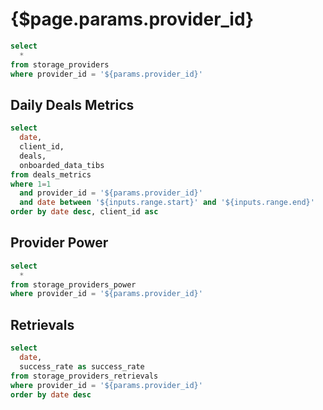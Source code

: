 # {$page.params.provider_id}

<DateRange
  name=range
  start=2020-09-01
/>

```sql filtered_provider_info
select
  *
from storage_providers
where provider_id = '${params.provider_id}'
```

<Grid cols=4>

<BigValue
  data={filtered_provider_info}
  value=provider_name
  title="Name"
/>

<BigValue
  data={filtered_provider_info}
  value=total_deals
  title="Total Deals"
/>

<BigValue
  data={filtered_provider_info}
  value=total_active_deals
  title="Total Active Deals"
/>

<BigValue
  data={filtered_provider_info}
  value=total_data_uploaded_tibs
  title="Total Onboarded Data (TiBs)"
/>

<BigValue
  data={filtered_provider_info}
  value=unique_data_uploaded_tibs
  title="Unique Onboarded Data (TiBs)"
/>

<BigValue
  data={filtered_provider_info}
  value=unique_data_uploaded_ratio
  title="Unique Onboarded Data Ratio"
  fmt='#,##0.00%'
/>

<BigValue
  data={filtered_provider_info}
  value=data_uploaded_tibs_30d
  title="Onboarded Data (TiBs) last 30d"
/>

<BigValue
  data={filtered_provider_info}
  value=data_uploaded_tibs_6m
  title="Onboarded Data (TiBs) last 6m"
/>

<BigValue
  data={filtered_provider_info}
  value=data_uploaded_tibs_1y
  title="Onboarded Data (TiBs) last 1y"
/>

<BigValue
  data={filtered_provider_info}
  value=raw_power_pibs
  title="Raw Power (PiBs)"
/>

<BigValue
  data={filtered_provider_info}
  value=quality_adjusted_power_pibs
  title="Quality Adjusted Power (PiBs)"
/>

<BigValue
  data={filtered_provider_info}
  value=verified_data_power_pibs
  title="Verified Data Power (PiBs)"
/>

<BigValue
  data={filtered_provider_info}
  value=first_deal_at
  title="First Deal"
/>

<BigValue
  data={filtered_provider_info}
  value=last_deal_at
  title="Last Deal"
/>

<BigValue
  data={filtered_provider_info}
  value=country
  title="Country"
/>

<BigValue
  data={filtered_provider_info}
  value=is_reachable
  title="Is Reachable"
/>

<BigValue
  data={filtered_provider_info}
  value=filrep_uptime_average
  title="FilRepUptime Average"
/>

<BigValue
  data={filtered_provider_info}
  value=filrep_score
  title="FilRep Score"
/>

<BigValue
  data={filtered_provider_info}
  value=total_rewards_fil
/>

<BigValue
  data={filtered_provider_info}
  value=total_blocks_mined
/>

<BigValue
  data={filtered_provider_info}
  value=total_win_count
/>

<BigValue
  data={filtered_provider_info}
  value=fee_debt
/>

<BigValue
  data={filtered_provider_info}
  value=provider_collateral
/>

<BigValue
  data={filtered_provider_info}
  value=pre_commit_deposits
/>

<BigValue
  data={filtered_provider_info}
  value=locked_funds
/>

<BigValue
  data={filtered_provider_info}
  value=balance
/>

<BigValue
  data={filtered_provider_info}
  value=initial_pledge
/>

<BigValue
  data={filtered_provider_info}
  value=mean_spark_retrieval_success_rate_7d
/>

<BigValue
  data={filtered_provider_info}
  value=stddev_spark_retrieval_success_rate_7d
/>

</Grid>

## Daily Deals Metrics

```sql filtered_provider_metrics
select
  date,
  client_id,
  deals,
  onboarded_data_tibs
from deals_metrics
where 1=1
  and provider_id = '${params.provider_id}'
  and date between '${inputs.range.start}' and '${inputs.range.end}'
order by date desc, client_id asc
```

<BarChart
  data={filtered_provider_metrics}
  y=onboarded_data_tibs
  series=client_id
  title = "Onboarded Data (TiBs)"
/>

<DataTable
  data={filtered_provider_metrics}
  search=true
  rowShading=true
  rowLines=false
  rows=10
  downloadable=true
/>

## Provider Power

```sql provider_power
select
  *
from storage_providers_power
where provider_id = '${params.provider_id}'
```

<Grid cols=2>

<AreaChart
  data={provider_power}
  x=date
  y=raw_power_pibs
  title="Raw Power (PiBs)"
  emptySet=pass
  emptyMessage="No Power Data"
/>

<AreaChart
  data={provider_power}
  x=date
  y=quality_adjusted_power_pibs
  title="Quality Adjusted Power (PiBs)"
  emptySet=pass
  emptyMessage="No Power Data"
/>

</Grid>

## Retrievals

```sql provider_retrievals
select
  date,
  success_rate as success_rate
from storage_providers_retrievals
where provider_id = '${params.provider_id}'
order by date desc
```

<LineChart
  data={provider_retrievals}
  x=date
  y=success_rate
  title="Retrieval Success Rate (Spark)"
  emptySet=pass
  emptySetText="No Retrievals"
/>
